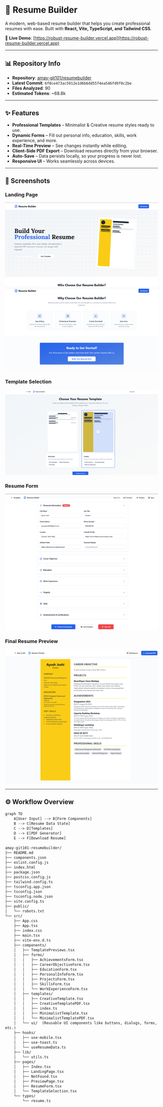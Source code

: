# 📄 Resume Builder

A modern, web-based resume builder that helps you create professional resumes with ease. Built with **React, Vite, TypeScript, and Tailwind CSS**.

🔗 **Live Demo**: [https://robust-resume-builder.vercel.app](https://robust-resume-builder.vercel.app)

---

## 📊 Repository Info

- **Repository**: [amay-git101/resumebuilder](https://github.com/amay-git101/resumebuilder)  
- **Latest Commit**: `6f0ce473ac5912e1d6b6dd55f4ea546fd9f0c2be`  
- **Files Analyzed**: 90  
- **Estimated Tokens**: ~68.8k  

---

## ✨ Features

- **Professional Templates** – Minimalist & Creative resume styles ready to use.  
- **Dynamic Forms** – Fill out personal info, education, skills, work experience, and more.  
- **Real-Time Preview** – See changes instantly while editing.  
- **Client-Side PDF Export** – Download resumes directly from your browser.  
- **Auto-Save** – Data persists locally, so your progress is never lost.  
- **Responsive UI** – Works seamlessly across devices.  

---


## 📸 Screenshots

### Landing Page  
![Landing Page 1](Screenshots/landing_1.png)  
![Landing Page 2](Screenshots/landing_2.png)

### Template Selection  
![Template Selection](Screenshots/templates.png)

### Resume Form  
![Resume Form](Screenshots/form.png)

### Final Resume Preview  
![Final Resume Preview](Screenshots/preview.png)


---

## ⚙️ Workflow Overview
```
graph TD
    A[User Input] --> B[Form Components]
    B --> C[Resume Data State]
    C --> D[Templates]
    D --> E[PDF Generator]
    E --> F[Download Resume]

amay-git101-resumebuilder/
├── README.md
├── components.json
├── eslint.config.js
├── index.html
├── package.json
├── postcss.config.js
├── tailwind.config.ts
├── tsconfig.app.json
├── tsconfig.json
├── tsconfig.node.json
├── vite.config.ts
├── public/
│   └── robots.txt
└── src/
    ├── App.css
    ├── App.tsx
    ├── index.css
    ├── main.tsx
    ├── vite-env.d.ts
    ├── components/
    │   ├── TemplatePreviews.tsx
    │   ├── forms/
    │   │   ├── AchievementsForm.tsx
    │   │   ├── CareerObjectiveForm.tsx
    │   │   ├── EducationForm.tsx
    │   │   ├── PersonalInfoForm.tsx
    │   │   ├── ProjectsForm.tsx
    │   │   ├── SkillsForm.tsx
    │   │   └── WorkExperienceForm.tsx
    │   ├── templates/
    │   │   ├── CreativeTemplate.tsx
    │   │   ├── CreativeTemplatePDF.tsx
    │   │   ├── index.ts
    │   │   ├── MinimalistTemplate.tsx
    │   │   └── MinimalistTemplatePDF.tsx
    │   └── ui/  (Reusable UI components like buttons, dialogs, forms, etc.)
    ├── hooks/
    │   ├── use-mobile.tsx
    │   ├── use-toast.ts
    │   └── useResumeData.ts
    ├── lib/
    │   └── utils.ts
    ├── pages/
    │   ├── Index.tsx
    │   ├── LandingPage.tsx
    │   ├── NotFound.tsx
    │   ├── PreviewPage.tsx
    │   ├── ResumeForm.tsx
    │   └── TemplateSelection.tsx
    └── types/
        └── resume.ts
```
